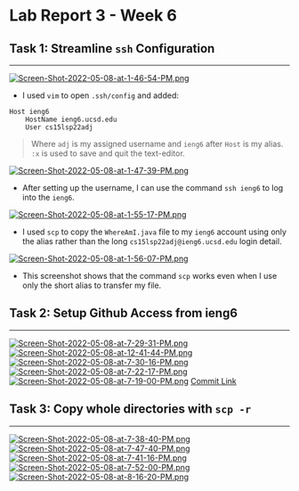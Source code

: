 # Lab Report 3 - Week 6
## Task 1: Streamline `ssh` Configuration
---
[![Screen-Shot-2022-05-08-at-1-46-54-PM.png](https://i.postimg.cc/QCNp5rmw/Screen-Shot-2022-05-08-at-1-46-54-PM.png)](https://postimg.cc/ftFtnp6f)
- I used `vim` to open `.ssh/config` and added: 
```
Host ieng6
    HostName ieng6.ucsd.edu
    User cs15lsp22adj 
```
>Where `adj` is my assigned username and `ieng6` after `Host` is my alias. `:x` is used to save and quit the text-editor.


[![Screen-Shot-2022-05-08-at-1-47-39-PM.png](https://i.postimg.cc/ZKcnMMZY/Screen-Shot-2022-05-08-at-1-47-39-PM.png)](https://postimg.cc/0bz96Zbh)
- After setting up the username, I can use the command `ssh ieng6` to log into the `ieng6`.

[![Screen-Shot-2022-05-08-at-1-55-17-PM.png](https://i.postimg.cc/c6qRk5NB/Screen-Shot-2022-05-08-at-1-55-17-PM.png)](https://postimg.cc/30B0d1Nk)
- I used `scp` to copy the `WhereAmI.java` file to my `ieng6` account using only the alias rather than the long `cs15lsp22adj@ieng6.ucsd.edu` login detail.

[![Screen-Shot-2022-05-08-at-1-56-07-PM.png](https://i.postimg.cc/sDvfTDnm/Screen-Shot-2022-05-08-at-1-56-07-PM.png)](https://postimg.cc/fJQhLZQS)
- This screenshot shows that the command `scp` works even when I use only the short alias to transfer my file.

## Task 2: Setup Github Access from ieng6
---
[![Screen-Shot-2022-05-08-at-7-29-31-PM.png](https://i.postimg.cc/bwBttVgt/Screen-Shot-2022-05-08-at-7-29-31-PM.png)](https://postimg.cc/rD5s6JvV)
[![Screen-Shot-2022-05-08-at-12-41-44-PM.png](https://i.postimg.cc/KcHfN44w/Screen-Shot-2022-05-08-at-12-41-44-PM.png)](https://postimg.cc/qg22BJsx)
[![Screen-Shot-2022-05-08-at-7-30-16-PM.png](https://i.postimg.cc/65H7kbDm/Screen-Shot-2022-05-08-at-7-30-16-PM.png)](https://postimg.cc/1fq56BRG)
[![Screen-Shot-2022-05-08-at-7-22-17-PM.png](https://i.postimg.cc/Ss0qCmCM/Screen-Shot-2022-05-08-at-7-22-17-PM.png)](https://postimg.cc/B8CdG9hS)
[![Screen-Shot-2022-05-08-at-7-19-00-PM.png](https://i.postimg.cc/Lsj88xbR/Screen-Shot-2022-05-08-at-7-19-00-PM.png)](https://postimg.cc/HJsgS9mP)
[Commit Link](https://github.com/chaup15/markdown-parser/commit/900200e084f4cf4477d99a1961faf6ae0e8609cc)

## Task 3: Copy whole directories with `scp -r`
---
[![Screen-Shot-2022-05-08-at-7-38-40-PM.png](https://i.postimg.cc/7Zwpvmrj/Screen-Shot-2022-05-08-at-7-38-40-PM.png)](https://postimg.cc/D8pCLQZc)
[![Screen-Shot-2022-05-08-at-7-47-40-PM.png](https://i.postimg.cc/k43QZYkb/Screen-Shot-2022-05-08-at-7-47-40-PM.png)](https://postimg.cc/Y4RLLR2r)
[![Screen-Shot-2022-05-08-at-7-41-16-PM.png](https://i.postimg.cc/528NgPqG/Screen-Shot-2022-05-08-at-7-41-16-PM.png)](https://postimg.cc/RWVBVLYQ)
[![Screen-Shot-2022-05-08-at-7-52-00-PM.png](https://i.postimg.cc/HktjHZcM/Screen-Shot-2022-05-08-at-7-52-00-PM.png)](https://postimg.cc/jDLR4hhq)
[![Screen-Shot-2022-05-08-at-8-16-20-PM.png](https://i.postimg.cc/7Lyc19mK/Screen-Shot-2022-05-08-at-8-16-20-PM.png)](https://postimg.cc/XrQQ4fM5)